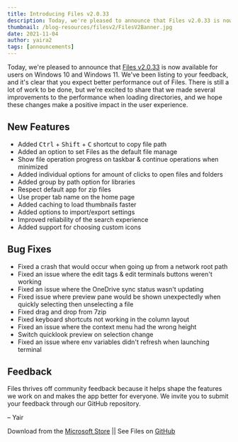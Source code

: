 ```yaml
---
title: Introducing Files v2.0.33
description: Today, we're pleased to announce that Files v2.0.33 is now available for users on Windows 10 and Windows 11.
thumbnail: /blog-resources/filesv2/FilesV2Banner.jpg
date: 2021-11-04
author: yaira2
tags: [announcements]
---
```


Today, we're pleased to announce
that [Files v2.0.33]({'https://www.microsoft.com/store/apps/9nghp3dx8hdx?cid=AnnouncingV2-0-33'})
is now available for users on Windows 10 and Windows 11. We've been listing to your feedback, and it's clear that you
expect better performance out of Files. There is still a lot of work to be done, but we're excited to share that we made
several improvements to the performance when loading directories, and we hope these changes make a positive impact in
the user experience.

## New Features

- Added <kbd>Ctrl</kbd> + <kbd>Shift</kbd> + <kbd>C</kbd> shortcut to copy file path
- Added an option to set Files as the default file manage
- Show file operation progress on taskbar & continue operations when minimized
- Added individual options for amount of clicks to open files and folders
- Added group by path option for libraries
- Respect default app for zip files
- Use proper tab name on the home page
- Added caching to load thumbnails faster
- Added options to import/export settings
- Improved reliability of the search experience
- Added support for choosing custom icons

## Bug Fixes

- Fixed a crash that would occur when going up from a network root path
- Fixed an issue where the edit tags & edit terminals buttons weren't working
- Fixed an issue where the OneDrive sync status wasn't updating
- Fixed issue where preview pane would be shown unexpectedly when quickly selecting then unselecting a file
- Fixed drag and drop from 7zip
- Fixed keyboard shortcuts not working in the column layout
- Fixed an issue where the context menu had the wrong height
- Switch quicklook preview on selection change
- Fixed an issue where env variables didn't refresh when launching terminal

## Feedback

Files thrives off community feedback because it helps shape the features we work on and makes the app better for
everyone. We invite you to submit your feedback through our GitHub repository.

– Yair

Download from
the [Microsoft Store]({'https://www.microsoft.com/store/apps/9nghp3dx8hdx?cid=AnnouncingV2-0-33'})
|| See Files on [GitHub](https://github.com/files-community/Files)
